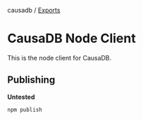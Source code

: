 causadb / [Exports](modules.md)

# CausaDB Node Client

This is the node client for CausaDB.

## Publishing

**Untested**

```bash
npm publish
```
